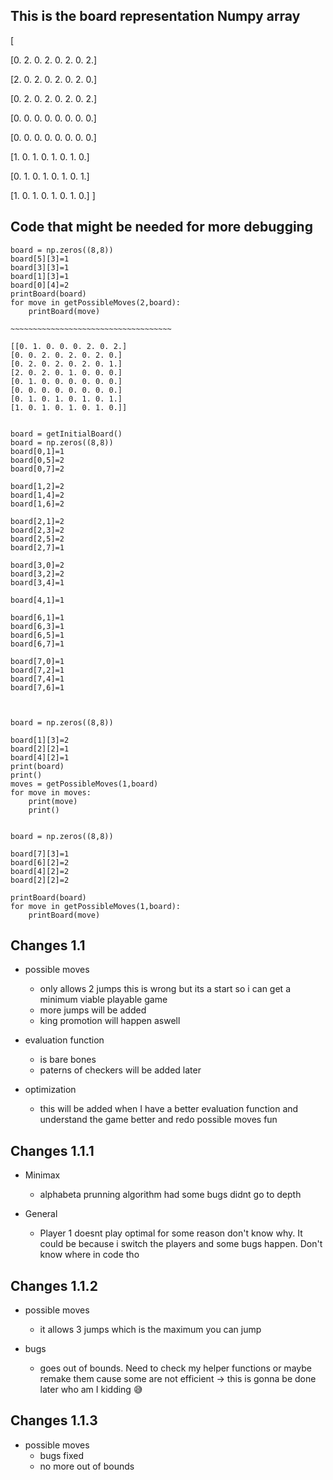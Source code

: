 ## This is the board representation Numpy array

[

[0. 2. 0. 2. 0. 2. 0. 2.]

 [2. 0. 2. 0. 2. 0. 2. 0.]

 [0. 2. 0. 2. 0. 2. 0. 2.]

 [0. 0. 0. 0. 0. 0. 0. 0.]

 [0. 0. 0. 0. 0. 0. 0. 0.]

 [1. 0. 1. 0. 1. 0. 1. 0.]

 [0. 1. 0. 1. 0. 1. 0. 1.]

 [1. 0. 1. 0. 1. 0. 1. 0.]  ]


 ## Code that might be needed for more debugging
    
    board = np.zeros((8,8))
    board[5][3]=1
    board[3][3]=1
    board[1][3]=1
    board[0][4]=2
    printBoard(board)
    for move in getPossibleMoves(2,board):
        printBoard(move)

    ~~~~~~~~~~~~~~~~~~~~~~~~~~~~~~~~~~~~

    [[0. 1. 0. 0. 0. 2. 0. 2.]
    [0. 0. 2. 0. 2. 0. 2. 0.]
    [0. 2. 0. 2. 0. 2. 0. 1.]
    [2. 0. 2. 0. 1. 0. 0. 0.]
    [0. 1. 0. 0. 0. 0. 0. 0.]
    [0. 0. 0. 0. 0. 0. 0. 0.]
    [0. 1. 0. 1. 0. 1. 0. 1.]
    [1. 0. 1. 0. 1. 0. 1. 0.]]


    board = getInitialBoard()
    board = np.zeros((8,8))
    board[0,1]=1
    board[0,5]=2
    board[0,7]=2

    board[1,2]=2
    board[1,4]=2
    board[1,6]=2

    board[2,1]=2
    board[2,3]=2
    board[2,5]=2
    board[2,7]=1

    board[3,0]=2
    board[3,2]=2
    board[3,4]=1
    
    board[4,1]=1

    board[6,1]=1
    board[6,3]=1
    board[6,5]=1
    board[6,7]=1

    board[7,0]=1
    board[7,2]=1
    board[7,4]=1
    board[7,6]=1



    board = np.zeros((8,8))

    board[1][3]=2
    board[2][2]=1
    board[4][2]=1
    print(board)
    print()
    moves = getPossibleMoves(1,board)
    for move in moves:
        print(move)
        print()


    board = np.zeros((8,8))

    board[7][3]=1
    board[6][2]=2
    board[4][2]=2
    board[2][2]=2

    printBoard(board)
    for move in getPossibleMoves(1,board):
        printBoard(move)


## Changes 1.1

* possible moves 
    * only allows 2 jumps this is wrong but its a start so i can get a minimum viable playable game
    * more jumps will be added
    * king promotion will happen aswell

* evaluation function 
    * is bare bones
    * paterns of checkers will be added later

* optimization 
    * this will be added when I have a better evaluation function and understand the game better and redo possible moves fun

## Changes 1.1.1

* Minimax
    * alphabeta prunning algorithm had some bugs didnt go to depth

* General
    * Player 1 doesnt play optimal for some reason don't know why. It could be because i switch the players and some bugs happen. Don't know where in code tho

## Changes 1.1.2

* possible moves
    * it allows 3 jumps which is the maximum you can jump

* bugs
    * goes out of bounds. Need to check my helper functions or maybe remake them cause some are not efficient -> this is gonna be done later who am I kidding 😅

## Changes 1.1.3

* possible moves
    * bugs fixed
    * no more out of bounds 


